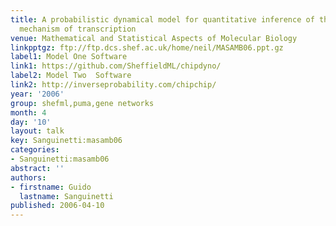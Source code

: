 ```yaml
---
title: A probabilistic dynamical model for quantitative inference of the regulatory
  mechanism of transcription
venue: Mathematical and Statistical Aspects of Molecular Biology
linkpptgz: ftp://ftp.dcs.shef.ac.uk/home/neil/MASAMB06.ppt.gz
label1: Model One Software
link1: https://github.com/SheffieldML/chipdyno/
label2: Model Two  Software
link2: http://inverseprobability.com/chipchip/
year: '2006'
group: shefml,puma,gene networks
month: 4
day: '10'
layout: talk
key: Sanguinetti:masamb06
categories:
- Sanguinetti:masamb06
abstract: ''
authors:
- firstname: Guido
  lastname: Sanguinetti
published: 2006-04-10
---
```

